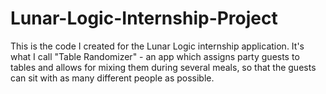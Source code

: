 # Lunar-Logic-Internship-Project
This is the code I created for the Lunar Logic internship application. It's what I call "Table Randomizer" - an app which assigns party guests to tables and allows for mixing them during several meals, so that the guests can sit with as many different people as possible.
